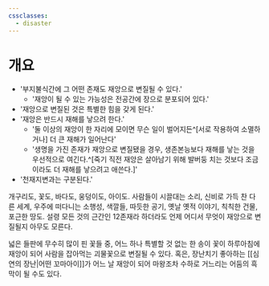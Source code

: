 ```yaml
---
cssclasses:
  - disaster
---
```



# 개요

- '부지불식간에 그 어떤 존재도 재앙으로 변질될 수 있다.'
    - '재앙이 될 수 있는 가능성은 전공간에 장으로 분포되어 있다.'
- '재앙으로 변질된 것은 특별한 힘을 갖게 된다.'
- '재앙은 반드시 재해를 낳으려 한다.'
    - '둘 이상의 재앙이 한 자리에 모이면 무슨 일이 벌어지든^[서로 작용하여 소멸하거나] 더 큰 재해가 일어난다'
    - '생명을 가진 존재가 재앙으로 변질됐을 경우, 생존본능보다 재해를 낳는 것을 우선적으로 여긴다.^[죽기 직전 재앙은 살아남기 위해 발버둥 치는 것보다 조금이라도 더 재해를 낳으려고 애쓴다.]'
- '천재지변과는 구분된다.'

개구리도, 꽃도, 바다도, 웅덩이도, 아이도.
사람들이 시끌대는 소리, 신비로 가득 찬 다른 세계, 우주에 떠다니는 소행성, 색깔들, 따듯한 공기, 옛날 옛적 이야기, 칙칙한 건물, 포근한 땅도.
설령 모든 것의 근간인 12존재라 하더라도 언제 어디서 무엇이 재앙으로 변질될지 아무도 모른다.

넓은 들판에 무수히 많이 핀 꽃들 중, 어느 하나 특별할 것 없는 한 송이 꽃이 하루아침에 재앙이 되어 사람을 잡아먹는 괴물꽃으로 변질될 수 있다.
혹은, 장난치기 좋아하는 [[심연의 장난|어떤 꼬마아이]]가 어느 날 재앙이 되어 마왕조차 수하로 거느리는 어둠의 흑막이 될 수도 있다.